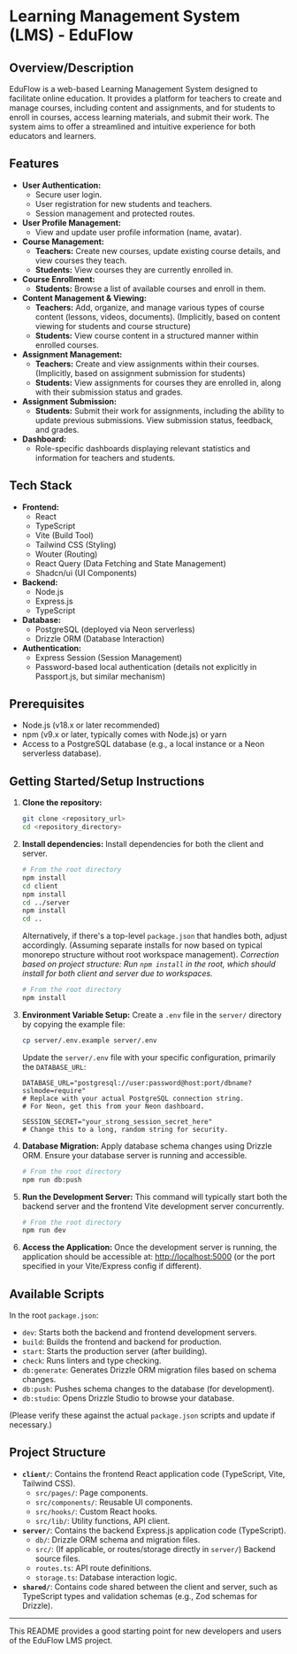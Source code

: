 # Learning Management System (LMS) - EduFlow

## Overview/Description

EduFlow is a web-based Learning Management System designed to facilitate online education. It provides a platform for teachers to create and manage courses, including content and assignments, and for students to enroll in courses, access learning materials, and submit their work. The system aims to offer a streamlined and intuitive experience for both educators and learners.

## Features

*   **User Authentication:**
    *   Secure user login.
    *   User registration for new students and teachers.
    *   Session management and protected routes.
*   **User Profile Management:**
    *   View and update user profile information (name, avatar).
*   **Course Management:**
    *   **Teachers:** Create new courses, update existing course details, and view courses they teach.
    *   **Students:** View courses they are currently enrolled in.
*   **Course Enrollment:**
    *   **Students:** Browse a list of available courses and enroll in them.
*   **Content Management & Viewing:**
    *   **Teachers:** Add, organize, and manage various types of course content (lessons, videos, documents). (Implicitly, based on content viewing for students and course structure)
    *   **Students:** View course content in a structured manner within enrolled courses.
*   **Assignment Management:**
    *   **Teachers:** Create and view assignments within their courses. (Implicitly, based on assignment submission for students)
    *   **Students:** View assignments for courses they are enrolled in, along with their submission status and grades.
*   **Assignment Submission:**
    *   **Students:** Submit their work for assignments, including the ability to update previous submissions. View submission status, feedback, and grades.
*   **Dashboard:**
    *   Role-specific dashboards displaying relevant statistics and information for teachers and students.

## Tech Stack

*   **Frontend:**
    *   React
    *   TypeScript
    *   Vite (Build Tool)
    *   Tailwind CSS (Styling)
    *   Wouter (Routing)
    *   React Query (Data Fetching and State Management)
    *   Shadcn/ui (UI Components)
*   **Backend:**
    *   Node.js
    *   Express.js
    *   TypeScript
*   **Database:**
    *   PostgreSQL (deployed via Neon serverless)
    *   Drizzle ORM (Database Interaction)
*   **Authentication:**
    *   Express Session (Session Management)
    *   Password-based local authentication (details not explicitly in Passport.js, but similar mechanism)

## Prerequisites

*   Node.js (v18.x or later recommended)
*   npm (v9.x or later, typically comes with Node.js) or yarn
*   Access to a PostgreSQL database (e.g., a local instance or a Neon serverless database).

## Getting Started/Setup Instructions

1.  **Clone the repository:**
    ```bash
    git clone <repository_url>
    cd <repository_directory>
    ```

2.  **Install dependencies:**
    Install dependencies for both the client and server.
    ```bash
    # From the root directory
    npm install
    cd client
    npm install
    cd ../server
    npm install
    cd .. 
    ```
    Alternatively, if there's a top-level `package.json` that handles both, adjust accordingly. (Assuming separate installs for now based on typical monorepo structure without root workspace management).
    *Correction based on project structure: Run `npm install` in the root, which should install for both client and server due to workspaces.*
    ```bash
    # From the root directory
    npm install 
    ```


3.  **Environment Variable Setup:**
    Create a `.env` file in the `server/` directory by copying the example file:
    ```bash
    cp server/.env.example server/.env
    ```
    Update the `server/.env` file with your specific configuration, primarily the `DATABASE_URL`:
    ```
    DATABASE_URL="postgresql://user:password@host:port/dbname?sslmode=require" 
    # Replace with your actual PostgreSQL connection string.
    # For Neon, get this from your Neon dashboard.
    
    SESSION_SECRET="your_strong_session_secret_here" 
    # Change this to a long, random string for security.
    ```

4.  **Database Migration:**
    Apply database schema changes using Drizzle ORM. Ensure your database server is running and accessible.
    ```bash
    # From the root directory
    npm run db:push
    ```

5.  **Run the Development Server:**
    This command will typically start both the backend server and the frontend Vite development server concurrently.
    ```bash
    # From the root directory
    npm run dev
    ```

6.  **Access the Application:**
    Once the development server is running, the application should be accessible at:
    [http://localhost:5000](http://localhost:5000) (or the port specified in your Vite/Express config if different).

## Available Scripts

In the root `package.json`:

*   `dev`: Starts both the backend and frontend development servers.
*   `build`: Builds the frontend and backend for production.
*   `start`: Starts the production server (after building).
*   `check`: Runs linters and type checking.
*   `db:generate`: Generates Drizzle ORM migration files based on schema changes.
*   `db:push`: Pushes schema changes to the database (for development).
*   `db:studio`: Opens Drizzle Studio to browse your database.

(Please verify these against the actual `package.json` scripts and update if necessary.)

## Project Structure

*   **`client/`**: Contains the frontend React application code (TypeScript, Vite, Tailwind CSS).
    *   `src/pages/`: Page components.
    *   `src/components/`: Reusable UI components.
    *   `src/hooks/`: Custom React hooks.
    *   `src/lib/`: Utility functions, API client.
*   **`server/`**: Contains the backend Express.js application code (TypeScript).
    *   `db/`: Drizzle ORM schema and migration files.
    *   `src/`: (If applicable, or routes/storage directly in `server/`) Backend source files.
    *   `routes.ts`: API route definitions.
    *   `storage.ts`: Database interaction logic.
*   **`shared/`**: Contains code shared between the client and server, such as TypeScript types and validation schemas (e.g., Zod schemas for Drizzle).

---

This README provides a good starting point for new developers and users of the EduFlow LMS project.
